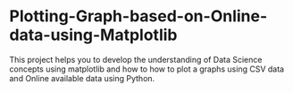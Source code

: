 # Plotting-Graph-based-on-Online-data-using-Matplotlib
This project helps you to develop the understanding of Data Science concepts using matplotlib and how to how to plot a graphs using CSV data and Online available data using Python.
